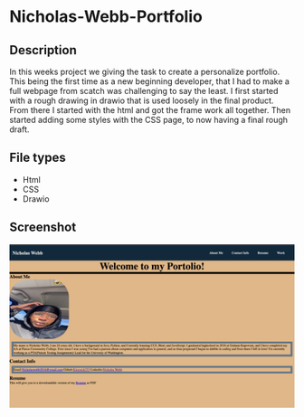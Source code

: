 # Nicholas-Webb-Portfolio

## Description
In this weeks project we giving the task to create a personalize portfolio. This being the first time as a new beginning developer, that I had to make a full webpage from scatch was challenging to say the least. I first started with a rough drawing in drawio that is used loosely in the final product. From there I started with the html and got the frame work all together. Then started adding some styles with the CSS page, to now having a final rough draft.

## File types
- Html
- CSS
- Drawio

## Screenshot
![ScreenShot](./images/Screen%20Shot%202022-06-15%20at%209.24.28%20AM.png)
